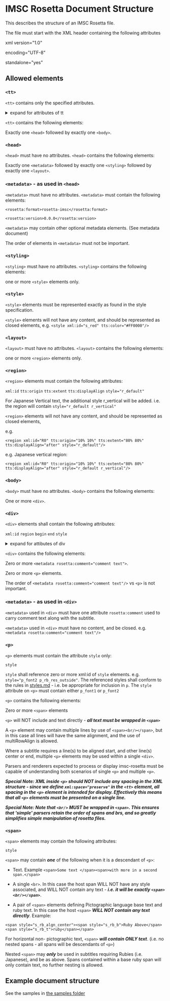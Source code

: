 # IMSC Rosetta Document Structure

This describes the structure of an IMSC Rosetta file.

The file must start with the XML header containing the following attributes

xml version="1.0"

encoding="UTF-8"

standalone="yes"

## Allowed elements

### `<tt>`

`<tt>` contains only the specified attributes. 

<details><summary>expand for attributes of tt</summary>

#### namespacing conventions:

The `tt` element will contain the following explicit namespace definitions as attributes:

```
 xmlns="http://www.w3.org/ns/ttml"
 xmlns:ttm="http://www.w3.org/ns/ttml#metadata"
 xmlns:tts="http://www.w3.org/ns/ttml#styling"
 xmlns:ttp="http://www.w3.org/ns/ttml#parameter"
 xmlns:xml="http://www.w3.org/XML/1998/namespace"
 xmlns:ebutts="urn:ebu:tt:style"
 xmlns:itts="http://www.w3.org/ns/ttml/profile/imsc1#styling"
 xmlns:rosetta="https://github.com/imsc-rosetta/specification"
```

Namespace prefixes shall be as above.
 
Additional namespaces may be used, but may not be recognised by parsers.

#### required attributes:

```
ttp:timeBase="media"
ttp:cellResolution="30 15"
xml:space="preserve"
xml:lang="(see below)"
```

#### Note IMSC only allows for ttp:timeBase="media"

#### The Cell Resolution must be expliclity delcared (as the default for ttml) ttp:cellResolution="30 15"

#### xml:space="preserve" is required for correct text presentation

#### Frame Rate:

`ttp:framerate` and `ttp:frameRateMultiplier` must be set.  
 
Note that these values are not required to parse the file, but shall set indicative of the framerate of the media file used to prepare the subtitles.

For 25 FPS:
```
ttp:frameRate="25"
ttp:frameRateMultiplier="1 1"
```

For 29.97:
```
ttp:frameRate="30"
ttp:frameRateMultiplier="1000 1001"
```

For 23.976:
```
ttp:frameRate="24"
ttp:frameRateMultiplier="1000 1001"
```

other framerates are allowed.
 
#### The use of language codes is dependant on the broadcaster and could include bcp47, ISO-639 or propriatary codes.  The code shall be specified in `xml:lang` in `tt`
 
</details>

`<tt>` contains the following elements:

Exactly one `<head>` followed by exactly one `<body>`.

### `<head>`
`<head>` must have no attributes. `<head>` contains the following elements:

Exactly one `<metadata>` followed by exactly one `<styling>` followed by exactly one `<layout>`.

### `<metadata>` - as used in `<head>`
`<metadata>` must have no attributes. `<metadata>` must contain the following elements:

`<rosetta:format>rosetta-imsc</rosetta:format>`

`<rosetta:version>0.0.0</rosetta:version>`


`<metadata>` may contain other optional metadata elements.  (See metadata document)

The order of elements in `<metadata>` must not be important.

### `<styling>`
`<styling>` must have no attributes. `<styling>` contains the following elements:

one or more `<style>` elements only.

### `<style>`
`<style>` elements must be represented exactly as found in the style specification.

`<style>` elements will not have any content, and should be represented as closed elements, e.g. `<style xml:id="s_red" tts:color="#FF0000"/>`

### `<layout>`
`<layout>` must have no attributes. `<layout>` contains the following elements:

one or more `<region>` elements only.

### `<region>`
`<region>` elements must contain the following attributes:

`xml:id` `tts:origin` `tts:extent` `tts:displayAlign` `style="r_default"`

For Japanese Vertical text, the additional style r_vertical will be added.  i.e. the region will contain `style="r_default r_vertical"`

`<region>` elements will not have any content, and should be represented as closed elements, 

e.g. 

`<region xml:id="R0" tts:origin="10% 10%" tts:extent="80% 80%" tts:displayAlign="after" style="r_default"/>`

e.g. Japanese vertical region:

`<region xml:id="R0" tts:origin="10% 10%" tts:extent="80% 80%" tts:displayAlign="after" style="r_default r_vertical"/>`

### `<body>`
`<body>` must have no attributes. `<body>` contains the following elements:

One or more `<div>`.

### `<div>`
`<div>` elements shall contain the following attributes:

`xml:id` `region` `begin` `end` `style`

<details><summary>expand for attibutes of div</summary>
 
 `xml:id` shall be unique in the file.  e.g. `xml:id="SUB1"`
 
 `region` shall reference the xml:id of a `region` element.  e.g. `region="R1"`
 
 `style` shall reference one or more xml:id of `style` elements.  e.g. `style="d_default"`.  The referenced styles shall conform to the rules in [styles.md](styles.md) - i.e. be appropriate for inclusion in `div`, and `d_default` must be present
 
 `begin` shall be a time in HH:MM:SS.TTT where HH, MM, SS contain 2 digits, TTT contains three digits.  The time represented will be the real-time equivalent of the timecode of the time the subtitle should appear on the screen, relative to the timecode of the original media.

 `end` shall be a time in HH:MM:SS.TTT where HH, MM, SS contain 2 digits, TTT contains three digits.  The time represented will be the real-time equivalent of the timecode of the time the subtitle should dissapear from the screen (i.e. the subtitle will NOT be visible at this time), relative to the timecode of the original media.

</details>

`<div>` contains the following elements:

Zero or more `<metadata rosetta:comment="comment text">`.

Zero or more `<p>` elements.

The order of `<metadata rosetta:comment="comment text"/>` vs `<p>` is not important.

### `<metadata>` - as used in `<div>`
`<metadata>` used in `<div>` must have one attribute `rosetta:comment` used to carry comment text along with the subtitle.

`<metadata>` used in `<div>` must have no content, and be closed.  e.g. `<metadata rosetta:comment="comment text"/>`

### `<p>`
`<p>` elements must contain the attribute `style` only:

`style`

`style` shall reference zero or more xml:id of `style` elements.  e.g. `style="p_font2 p_rb_res_outside"`.  The referenced styles shall conform to the rules in [styles.md](styles.md) - i.e. be appropriate for inclusion in `p`. The `style` attribute on `<p>` must contain either `p_font1` or `p_font2`

`<p>` contains the following elements:

Zero or more `<span>` elements

`<p>` will NOT include and text directly - ***all text must be wrapped in `<span>`***

A `<p>` element may contain multiple lines by use of `<span><br/></span>`, but in this case all lines will have the same alignment, and the use of multiRowAlign is allowed.

Where a subtitle requires a line(s) to be aligned start, and other line(s) center or end, multiple `<p>` elements may be used within a single `<div>`.

Parsers and renderers expected to process or display imsc-rosetta must be capable of understanding both scenarios of single `<p>` and multiple `<p>`.

***Special Note: XML inside `<p>` should NOT include any spacing in the XML structure - since we define `xml:space="preserve"` in the `<tt>` element, all spacing in the `<p>` element is intended for display.  Effectively this means that all `<p>` elements must be presented on a single line.***

***Special Note: Note that `<br/>` MUST be wrapped in `<span>`.  This ensures that 'simple' parsers retain the order of spans and brs, and so greatly simplifies simple manipulation of rosetta files.***

### `<span>`
`<span>` elements may contain the following attributes:

`style`

`<span>` may contain ***one*** of the following when it is a descendant of `<p>`:

- Text.  Example `<span>Some text </span><span>with more in a second span.</span>`

- A single `<br>`.  In this case the host span WILL NOT have any style associated, and WILL NOT contain any text - ***i.e. it will be exactly `<span><br/></span>`***.

- A pair of `<span>` elements defining Pictographic language base text and ruby text.  In this case the host `<span>` ***WILL NOT contain any text directly***. Example:
```
<span style="s_rb_algn_center"><span style="s_rb_b">Ruby Above</span><span style="s_rb_t">ruby</span></span>
```


For horizontal non- pictographic text, `<span>` ***will contain ONLY text***. (i.e. no nested spans - all spans will be descendants of `<p>`)

Nested `<span>` may ***only*** be used in subtitles requiring Rubies (i.e. Japanese), and be as above.  Spans contained within a base ruby span will only contain text, no further nesting is allowed.

## Example document structure

See the samples in [the samples folder](../samples)

